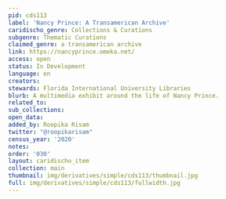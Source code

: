 ```yaml
---
pid: cds113
label: 'Nancy Prince: A Transamerican Archive'
caridischo_genre: Collections & Curations
subgenre: Thematic Curations
claimed_genre: a transamerican archive
link: https://nancyprince.omeka.net/
access: open
status: In Development
language: en
creators:
stewards: Florida International University Libraries
blurb: A multimedia exhibit around the life of Nancy Prince.
related_to:
sub_collections:
open_data:
added_by: Roopika Risam
twitter: "@roopikarisam"
census_year: '2020'
notes:
order: '030'
layout: caridischo_item
collection: main
thumbnail: img/derivatives/simple/cds113/thumbnail.jpg
full: img/derivatives/simple/cds113/fullwidth.jpg
---
```

